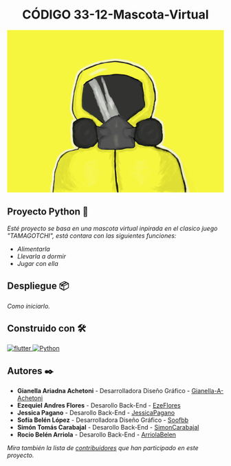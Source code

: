 <h1 align="center">CÓDIGO 33-12-Mascota-Virtual</h1>

![LOGO 33-12](https://github.com/CodeStrong2023/Codigo33-12Tercersemestre/blob/f01878a37996e24b57310493d00e708b8251ff62/Codigo33-12.png)

## Proyecto Python 🚀

_Esté proyecto se basa en una mascota virtual inpirada en el clasico juego "TAMAGOTCHI", está contara con las siguientes funciones:_

* *Alimentarla*
* *Llevarla a dormir*
* *Jugar con ella*

## Despliegue 📦

_Como iniciarlo._


## Construido con 🛠️

<p align="left"><a href="https://flutter.dev" target="_blank" rel="noreferrer"> <img src="https://www.vectorlogo.zone/logos/flutterio/flutterio-icon.svg" alt="flutter" width="40" height="40"/> </a> <a href="https://www.python.org/" target="_blank" rel="noreferrer"> <img src="https://www.vectorlogo.zone/logos/python/python-icon.svg" alt="Python" width="40" height="40"/> </a> </p>

## Autores ✒️

* **Gianella Ariadna Achetoni** - Desarrolladora Diseño Gráfico - [Gianella-A-Achetoni](https://github.com/Gianella-A-Achetoni)
* **Ezequiel Andres Flores** - Desarollo Back-End - [EzeFlores](https://github.com/EzeFlores1988)
* **Jessica Pagano** - Desarollo Back-End - [JessicaPagano](https://github.com/JessicaPagano)
* **Sofía Belén López** - Desarrolladora Diseño Gráfico - [Soofbb](https://github.com/Soofbb)
* **Simón Tomás Carabajal** - Desarollo Back-End - [SimonCarabajal](https://github.com/SimonCarabajal)
* **Rocio Belén Arriola** - Desarollo Back-End - [ArriolaBelen](https://github.com/ArriolaBelen)

_Mira también la lista de [contribuidores](https://github.com/CodeStrong2023/Codigo-33-12-Mascota-Virtual/graphs/contributors) que han participado en este proyecto._
